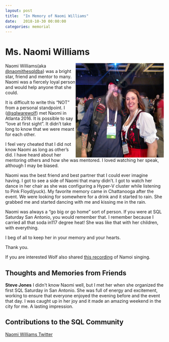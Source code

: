```yaml
---
layout: post
title:  "In Memory of Naomi Williams"
date:   2018-10-30 00:00:00
categories: memorial
---
```

# Ms. Naomi Williams
<img alt="Naomi Williams" src="/assets/images/naomiwilliams.jpg" align="right" height="300" width="280">

Naomi Williams(aka [@naomithesqldba](https://twitter.com/naomithesqldba?lang=en)) was a bright star, friend and mentor to many. Naomi was a fiercely loyal person and would help anyone that she could.

It is difficult to write this “NOT” from a personal standpoint. I ([@sqlwarewolf](https://twitter.com/sqlwarewolf?lang=en)) met Naomi in Atlanta 2016. It is possible to say “love at first sight”. It didn’t take long to know that we were meant for each other.

I feel very cheated that I did not know Naomi as long as other’s did. I have heard about her mentoring others and how she was mentored. I loved watching her speak, although I may be biased.

Naomi was the best friend and best partner that I could ever imagine having. I got to see a side of Naomi that many didn’t. I got to watch her dance in her chair as she was configuring a Hyper-V cluster while listening to Pink Floyd(yuck). My favorite memory came in Chattanooga after the event. We were looking for somewhere for a drink and it started to rain. She grabbed me and started dancing with me and kissing me in the rain.

Naomi was always a “go big or go home” sort of person. If you were at SQL Saturday San Antonio, you would remember that. I remember because I carried all that soda in117 degree heat! She was like that with her children, with everything.

I beg of all to keep her in your memory and your hearts.

Thank you.

If you are interested Wolf also shared [this recording](https://drive.google.com/file/d/1n8pEvZUkKJnV9W4paASLvjZzTKorRuW9/view) of Namoi singing.

## Thoughts and Memories from Friends

__Steve Jones__
I didn't know Naomi well, but I met her when she organized the first SQL Saturday in San Antonio. She was full of energy and excitement, working to ensure that everyone enjoyed the evening before and the event that day. I was caught up in her joy and it made an amazing weekend in the city for me. A lasting impression.

## Contributions to the SQL Community

[Naomi Williams Twitter](https://twitter.com/naomithesqldba?lang=en)

